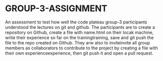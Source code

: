 # GROUP-3-ASSIGNMENT
An assessment to test how well the code plateau group-3 participants understood the lectures on git and github. The participants are to create a repository on Github, create a file with name.html on their locak machine, write their experience so far on the trainingtraining, save and git push the file to the repo created on Github. They arw also to inviteinvite all group members as collaborators to contribute to the project by creating a file with their own experienceexperience, then git push it and open a pull request.
